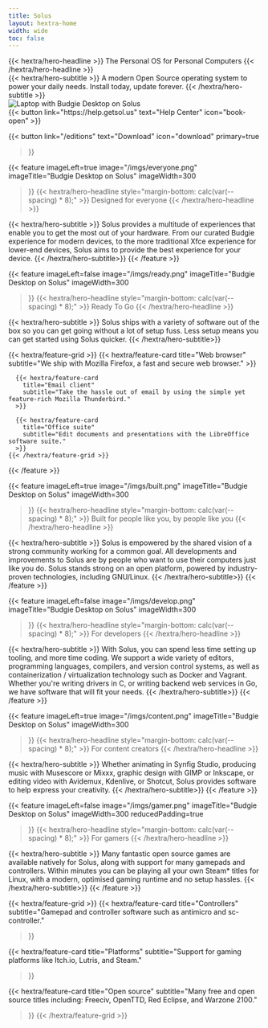 ```yaml
---
title: Solus
layout: hextra-home
width: wide
toc: false
---
```


<div class="text-center mx-auto mt-6 mb-4">
  {{< hextra/hero-headline >}}
  The Personal OS for Personal Computers
  {{< /hextra/hero-headline >}}
</div>

<div class="text-center mx-auto mt-4">
  {{< hextra/hero-subtitle >}}
  A modern Open Source operating system to power your daily needs. Install today, update forever.
  {{< /hextra/hero-subtitle >}}
</div>

<div class="mx-auto">
  <img src="/imgs/laptop-budgie.png" alt="Laptop with Budgie Desktop on Solus" />
</div>

<div class="hextra-cards mt-4 gap-4 grid not-prose justify-center w-full md:w-xl mx-auto mb-16" style="--hextra-cards-grid-cols: 2;">
  {{< button
    link="https://help.getsol.us"
    text="Help Center"
    icon="book-open"
  >}}

  {{< button
    link="/editions"
    text="Download"
    icon="download"
    primary=true
  >}}
</div>

{{< feature
  imageLeft=true
  image="/imgs/everyone.png"
  imageTitle="Budgie Desktop on Solus"
  imageWidth=300
>}}
  {{< hextra/hero-headline style="margin-bottom: calc(var(--spacing) * 8);" >}}
  Designed for everyone
  {{< /hextra/hero-headline >}}

  {{< hextra/hero-subtitle >}}
  Solus provides a multitude of experiences that enable you to get the most out of your hardware. From our curated Budgie experience for modern devices, to the more traditional Xfce experience for lower-end devices, Solus aims to provide the best experience for your device.
  {{< /hextra/hero-subtitle>}}
{{< /feature >}}

{{< feature
  imageLeft=false
  image="/imgs/ready.png"
  imageTitle="Budgie Desktop on Solus"
  imageWidth=300
>}}
  {{< hextra/hero-headline style="margin-bottom: calc(var(--spacing) * 8);" >}}
  Ready To Go
  {{< /hextra/hero-headline >}}

  {{< hextra/hero-subtitle >}}
  Solus ships with a variety of software out of the box so you can get going without a lot of setup fuss. Less setup means you can get started using Solus quicker.
  {{< /hextra/hero-subtitle>}}

  <div class="mt-4" >
    {{< hextra/feature-grid >}}
      {{< hextra/feature-card
        title="Web browser"
        subtitle="We ship with Mozilla Firefox, a fast and secure web browser."
      >}}

      {{< hextra/feature-card
        title="Email client"
        subtitle="Take the hassle out of email by using the simple yet feature-rich Mozilla Thunderbird."
      >}}

      {{< hextra/feature-card
        title="Office suite"
        subtitle="Edit documents and presentations with the LibreOffice software suite."
      >}}
    {{< /hextra/feature-grid >}}
  </div>
{{< /feature >}}

{{< feature
  imageLeft=true
  image="/imgs/built.png"
  imageTitle="Budgie Desktop on Solus"
  imageWidth=300
>}}
  {{< hextra/hero-headline style="margin-bottom: calc(var(--spacing) * 8);" >}}
  Built for people like you, by people like you
  {{< /hextra/hero-headline >}}

  {{< hextra/hero-subtitle >}}
  Solus is empowered by the shared vision of a strong community working for a common goal. All developments and improvements to Solus are by people who want to use their computers just like you do. Solus stands strong on an open platform, powered by industry-proven technologies, including GNU/Linux.
  {{< /hextra/hero-subtitle>}}
{{< /feature >}}

{{< feature
  imageLeft=false
  image="/imgs/develop.png"
  imageTitle="Budgie Desktop on Solus"
  imageWidth=300
>}}
  {{< hextra/hero-headline style="margin-bottom: calc(var(--spacing) * 8);" >}}
  For developers
  {{< /hextra/hero-headline >}}

  {{< hextra/hero-subtitle >}}
  With Solus, you can spend less time setting up tooling, and more time coding. We support a wide variety of editors, programming languages, compilers, and version control systems, as well as containerization / virtualization technology such as Docker and Vagrant. Whether you're writing drivers in C, or writing backend web services in Go, we have software that will fit your needs.
  {{< /hextra/hero-subtitle>}}
{{< /feature >}}

{{< feature
  imageLeft=true
  image="/imgs/content.png"
  imageTitle="Budgie Desktop on Solus"
  imageWidth=300
>}}
  {{< hextra/hero-headline style="margin-bottom: calc(var(--spacing) * 8);" >}}
  For content creators
  {{< /hextra/hero-headline >}}

  {{< hextra/hero-subtitle >}}
  Whether animating in Synfig Studio, producing music with Musescore or Mixxx, graphic design with GIMP or Inkscape, or editing video with Avidemux, Kdenlive, or Shotcut, Solus provides software to help express your creativity.
  {{< /hextra/hero-subtitle>}}
{{< /feature >}}

{{< feature
  imageLeft=false
  image="/imgs/gamer.png"
  imageTitle="Budgie Desktop on Solus"
  imageWidth=300
  reducedPadding=true
>}}
  {{< hextra/hero-headline style="margin-bottom: calc(var(--spacing) * 8);" >}}
  For gamers
  {{< /hextra/hero-headline >}}

  {{< hextra/hero-subtitle >}}
  Many fantastic open source games are available natively for Solus, along with support for many gamepads and controllers. Within minutes you can be playing all your own Steam* titles for Linux, with a modern, optimised gaming runtime and no setup hassles.
  {{< /hextra/hero-subtitle>}}
{{< /feature >}}

{{< hextra/feature-grid >}}
  {{< hextra/feature-card
    title="Controllers"
    subtitle="Gamepad and controller software such as antimicro and sc-controller."
  >}}

  {{< hextra/feature-card
    title="Platforms"
    subtitle="Support for gaming platforms like Itch.io, Lutris, and Steam."
  >}}

  {{< hextra/feature-card
    title="Open source"
    subtitle="Many free and open source titles including: Freeciv, OpenTTD, Red Eclipse, and Warzone 2100."
  >}}
{{< /hextra/feature-grid >}}
